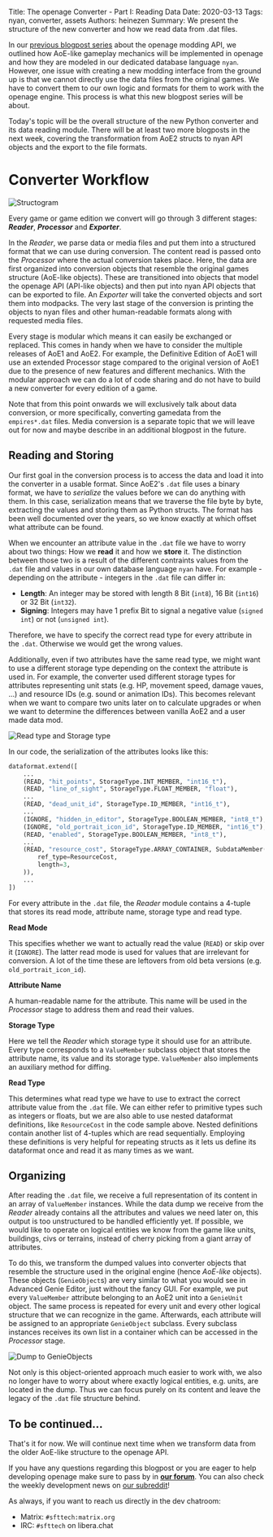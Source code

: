 Title: The openage Converter - Part I: Reading Data
Date: 2020-03-13
Tags: nyan, converter, assets
Authors: heinezen
Summary: We present the structure of the new converter and how we read data from .dat files.

In our [previous blogpost series]({filename}/blog/D0000-openage_mod_api_intro.md) about the openage modding API, we outlined how AoE-like gameplay mechanics will be implemented in openage and how they are modeled in our dedicated database language `nyan`. However, one issue with creating a new modding interface from the ground up is that we cannot directly use the data files from the original games. We have to convert them to our own logic and formats for them to work with the openage engine. This process is what this new blogpost series will be about.

Today's topic will be the overall structure of the new Python converter and its data reading module. There will be at least two more blogposts in the next week, covering the transformation from AoE2 structs to nyan API objects and the export to the file formats.

# Converter Workflow

![Structogram]({static}/images/T0003-converter-structure.svg)

Every game or game edition we convert will go through 3 different stages: ***Reader***, ***Processor*** and ***Exporter***.

In the *Reader*, we parse data or media files and put them into a structured format that we can use during conversion. The content read is passed onto the *Processor* where the actual conversion takes place. Here, the data are first organized into conversion objects that resemble the original games structure (AoE-like objects). These are transitioned into objects that model the openage API (API-like objects) and then put into nyan API objects that can be exported to file. An *Exporter* will take the converted objects and sort them into modpacks. The very last stage of the conversion is printing the objects to nyan files and other human-readable formats along with requested media files.

Every stage is modular which means it can easily be exchanged or replaced. This comes in handy when we have to consider the multiple releases of AoE1 and AoE2. For example, the Definitive Edition of AoE1 will use an extended Processor stage compared to the original version of AoE1 due to the presence of new features and different mechanics. With the modular approach we can do a lot of code sharing and do not have to build a new converter for every edition of a game.

Note that from this point onwards we will exclusively talk about data conversion, or more specifically, converting gamedata from the `empires*.dat` files. Media conversion is a separate topic that we will leave out for now and maybe describe in an additional blogpost in the future.

## Reading and Storing

Our first goal in the conversion process is to access the data and load it into the converter in a usable format. Since AoE2's `.dat` file uses a binary format, we have to *serialize* the values before we can do anything with them. In this case, serialization means that we traverse the file byte by byte, extracting the values and storing them as Python structs. The format has been well documented over the years, so we know exactly at which offset what attribute can be found.

When we encounter an attribute value in the `.dat` file we have to worry about two things: How we **read** it and how we **store** it. The distinction between those two is a result of the different contraints values from the `.dat` file and values in our own database language `nyan` have. For example - depending on the attribute - integers in the `.dat` file can differ in:

* **Length**: An integer may be stored with length 8 Bit (`int8`), 16 Bit (`int16`) or 32 Bit (`int32`).
* **Signing**: Integers may have 1 prefix Bit to signal a negative value (`signed int`) or not (`unsigned int`).

Therefore, we have to specify the correct read type for every attribute in the `.dat`. Otherwise we would get the wrong values.

Additionally, even if two attributes have the same read type, we might want to use a different storage type depending on the context the attribute is used in. For example, the converter used different storage types for attributes representing unit stats (e.g. HP, movement speed, damage vaues, ...) and resource IDs (e.g. sound or animation IDs). This becomes relevant when we want to compare two units later on to calculate upgrades or when we want to determine the differences between vanilla AoE2 and a user made data mod.

![Read type and Storage type]({static}/images/T0003-read-to-value-member.svg)

In our code, the serialization of the attributes looks like this:

```python
dataformat.extend([
    ...
    (READ, "hit_points", StorageType.INT_MEMBER, "int16_t"),
    (READ, "line_of_sight", StorageType.FLOAT_MEMBER, "float"),
    ...
    (READ, "dead_unit_id", StorageType.ID_MEMBER, "int16_t"),
    ...
    (IGNORE, "hidden_in_editor", StorageType.BOOLEAN_MEMBER, "int8_t"),
    (IGNORE, "old_portrait_icon_id", StorageType.ID_MEMBER, "int16_t"),
    (READ, "enabled", StorageType.BOOLEAN_MEMBER, "int8_t"),
    ...
    (READ, "resource_cost", StorageType.ARRAY_CONTAINER, SubdataMember(
        ref_type=ResourceCost,
        length=3,
    )),
    ...
])
```

For every attribute in the `.dat` file, the *Reader* module contains a 4-tuple that stores its read mode, attribute name, storage type and read type.

**Read Mode**

This specifies whether we want to actually read the value (`READ`) or skip over it (`IGNORE`). The latter read mode is used for values that are irrelevant for conversion. A lot of the time these are leftovers from old beta versions (e.g. `old_portrait_icon_id`).

**Attribute Name**

A human-readable name for the attribute. This name will be used in the *Processor* stage to address them and read their values.

**Storage Type**

Here we tell the *Reader* which storage type it should use for an attribute. Every type corresponds to a `ValueMember` subclass object that stores the attribute name, its value and its storage type. `ValueMember` also implements an auxiliary method for diffing.

**Read Type**

This determines what read type we have to use to extract the correct attribute value from the `.dat` file. We can either refer to primitive types such as integers or floats, but we are also able to use nested dataformat definitions, like `ResourceCost` in the code sample above. Nested definitions contain another list of 4-tuples which are read sequentially. Employing these definitions is very helpful for repeating structs as it lets us define its dataformat once and read it as many times as we want.

## Organizing

After reading the `.dat` file, we receive a full representation of its content in an array of `ValueMember` instances. While the data dump we receive from the *Reader* already contains all the attributes and values we need later on, this output is too unstructured to be handled efficiently yet. If possible, we would like to operate on logical entities we know from the game like units, buildings, civs or terrains, instead of cherry picking from a giant array of attributes.

To do this, we transform the dumped values into converter objects that resemble the structure used in the original engine (hence *AoE-like* objects). These objects (`GenieObject`s) are very similar to what you would see in Advanced Genie Editor, just without the fancy GUI. For example, we put every `ValueMember` attribute belonging to an AoE2 unit into a `GenieUnit` object. The same process is repeated for every unit and every other logical structure that we can recognize in the game. Afterwards, each attribute will be assigned to an appropriate `GenieObject` subclass. Every subclass instances receives its own list in a container which can be accessed in the *Processor* stage.

![Dump to GenieObjects]({static}/images/T0003-dump-to-genie-objects.svg)

Not only is this object-oriented approach much easier to work with, we also no longer have to worry about where exactly logical entities, e.g. units, are located in the dump. Thus we can focus purely on its content and leave the legacy of the `.dat` file structure behind.

## To be continued...

That's it for now. We will continue next time when we transform data from the older AoE-like structure to the openage API.

If you have any questions regarding this blogpost or you are eager to help developing openage make sure to pass by in **[our forum](https://openage.discourse.group/)**. You can also check the weekly development news on [our subreddit](https://reddit.com/r/openage)!

As always, if you want to reach us directly in the dev chatroom:

* Matrix: `#sfttech:matrix.org`
* IRC: `#sfttech` on libera.chat
